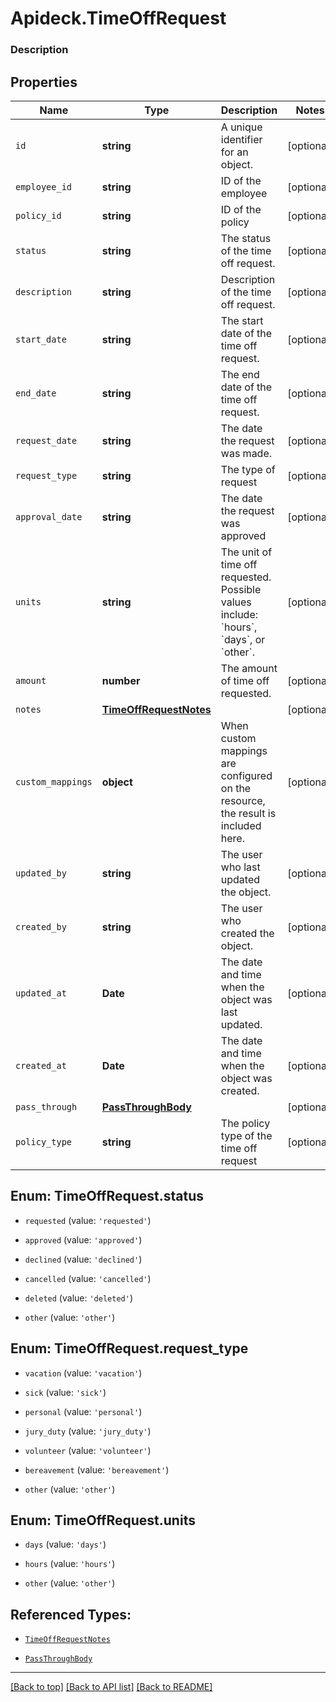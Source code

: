 # Apideck.TimeOffRequest

### Description

## Properties
Name | Type | Description | Notes
------------ | ------------- | ------------- | -------------
`id` | **string** | A unique identifier for an object. | [optional] 
`employee_id` | **string** | ID of the employee | [optional] 
`policy_id` | **string** | ID of the policy | [optional] 
`status` | **string** | The status of the time off request. | [optional] 
`description` | **string** | Description of the time off request. | [optional] 
`start_date` | **string** | The start date of the time off request. | [optional] 
`end_date` | **string** | The end date of the time off request. | [optional] 
`request_date` | **string** | The date the request was made. | [optional] 
`request_type` | **string** | The type of request | [optional] 
`approval_date` | **string** | The date the request was approved | [optional] 
`units` | **string** | The unit of time off requested. Possible values include: &#x60;hours&#x60;, &#x60;days&#x60;, or &#x60;other&#x60;. | [optional] 
`amount` | **number** | The amount of time off requested. | [optional] 
`notes` | [**TimeOffRequestNotes**](TimeOffRequestNotes.md) |  | [optional] 
`custom_mappings` | **object** | When custom mappings are configured on the resource, the result is included here. | [optional] 
`updated_by` | **string** | The user who last updated the object. | [optional] 
`created_by` | **string** | The user who created the object. | [optional] 
`updated_at` | **Date** | The date and time when the object was last updated. | [optional] 
`created_at` | **Date** | The date and time when the object was created. | [optional] 
`pass_through` | [**PassThroughBody**](PassThroughBody.md) |  | [optional] 
`policy_type` | **string** | The policy type of the time off request | [optional] 





<a name="TimeOffRequestStatus"></a>
## Enum: TimeOffRequest.status


* `requested` (value: `'requested'`)

* `approved` (value: `'approved'`)

* `declined` (value: `'declined'`)

* `cancelled` (value: `'cancelled'`)

* `deleted` (value: `'deleted'`)

* `other` (value: `'other'`)




<a name="TimeOffRequestRequestType"></a>
## Enum: TimeOffRequest.request_type


* `vacation` (value: `'vacation'`)

* `sick` (value: `'sick'`)

* `personal` (value: `'personal'`)

* `jury_duty` (value: `'jury_duty'`)

* `volunteer` (value: `'volunteer'`)

* `bereavement` (value: `'bereavement'`)

* `other` (value: `'other'`)




<a name="TimeOffRequestUnits"></a>
## Enum: TimeOffRequest.units


* `days` (value: `'days'`)

* `hours` (value: `'hours'`)

* `other` (value: `'other'`)




## Referenced Types:












* [`TimeOffRequestNotes`](TimeOffRequestNotes.md)





* [`PassThroughBody`](PassThroughBody.md)


---

[[Back to top]](#) [[Back to API list]](../../../../README.md#documentation-for-api-endpoints) [[Back to README]](../../../../README.md)


